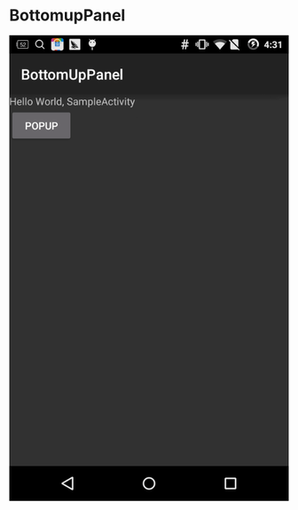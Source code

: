 # BottomupPanel
![](https://github.com/matthew-ZH/BottomupPanel/raw/master/demo/BottomupPanelDemo.gif)
